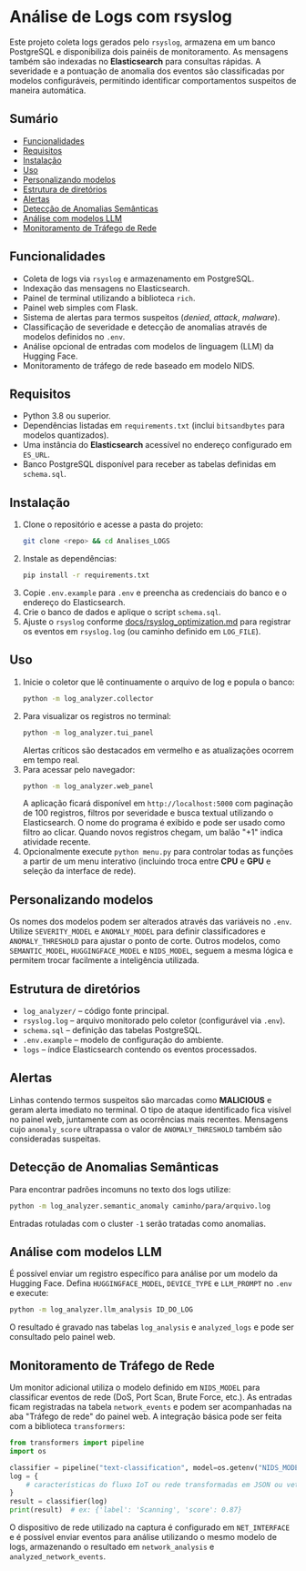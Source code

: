 # Análise de Logs com rsyslog

Este projeto coleta logs gerados pelo `rsyslog`, armazena em um banco PostgreSQL e disponibiliza dois painéis de monitoramento. As mensagens também são indexadas no **Elasticsearch** para consultas rápidas. A severidade e a pontuação de anomalia dos eventos são classificadas por modelos configuráveis, permitindo identificar comportamentos suspeitos de maneira automática.

## Sumário
- [Funcionalidades](#funcionalidades)
- [Requisitos](#requisitos)
- [Instalação](#instala%c3%a7%c3%a3o)
- [Uso](#uso)
- [Personalizando modelos](#personalizando-modelos)
- [Estrutura de diretórios](#estrutura-de-diret%c3%b3rios)
- [Alertas](#alertas)
- [Detecção de Anomalias Semânticas](#detec%c3%a7%c3%a3o-de-anomalias-sem%c3%a2nticas)
- [Análise com modelos LLM](#an%c3%a1lise-com-modelos-llm)
- [Monitoramento de Tráfego de Rede](#monitoramento-de-tr%c3%a1fego-de-rede)

## Funcionalidades
- Coleta de logs via `rsyslog` e armazenamento em PostgreSQL.
- Indexação das mensagens no Elasticsearch.
- Painel de terminal utilizando a biblioteca `rich`.
- Painel web simples com Flask.
- Sistema de alertas para termos suspeitos (*denied*, *attack*, *malware*).
- Classificação de severidade e detecção de anomalias através de modelos definidos no `.env`.
- Análise opcional de entradas com modelos de linguagem (LLM) da Hugging Face.
- Monitoramento de tráfego de rede baseado em modelo NIDS.

## Requisitos
- Python 3.8 ou superior.
- Dependências listadas em `requirements.txt` (inclui `bitsandbytes` para modelos quantizados).
- Uma instância do **Elasticsearch** acessível no endereço configurado em `ES_URL`.
- Banco PostgreSQL disponível para receber as tabelas definidas em `schema.sql`.

## Instalação
1. Clone o repositório e acesse a pasta do projeto:
   ```bash
   git clone <repo> && cd Analises_LOGS
   ```
2. Instale as dependências:
   ```bash
   pip install -r requirements.txt
   ```
3. Copie `.env.example` para `.env` e preencha as credenciais do banco e o endereço do Elasticsearch.
4. Crie o banco de dados e aplique o script `schema.sql`.
5. Ajuste o `rsyslog` conforme [docs/rsyslog_optimization.md](docs/rsyslog_optimization.md) para registrar os eventos em `rsyslog.log` (ou caminho definido em `LOG_FILE`).

## Uso
1. Inicie o coletor que lê continuamente o arquivo de log e popula o banco:
   ```bash
   python -m log_analyzer.collector
   ```
2. Para visualizar os registros no terminal:
   ```bash
   python -m log_analyzer.tui_panel
   ```
   Alertas críticos são destacados em vermelho e as atualizações ocorrem em tempo real.
3. Para acessar pelo navegador:
   ```bash
   python -m log_analyzer.web_panel
   ```
   A aplicação ficará disponível em `http://localhost:5000` com paginação de 100 registros, filtros por severidade e busca textual utilizando o Elasticsearch. O nome do programa é exibido e pode ser usado como filtro ao clicar. Quando novos registros chegam, um balão "+1" indica atividade recente.
4. Opcionalmente execute `python menu.py` para controlar todas as funções a partir de um menu interativo (incluindo troca entre **CPU** e **GPU** e seleção da interface de rede).

## Personalizando modelos
Os nomes dos modelos podem ser alterados através das variáveis no `.env`. Utilize `SEVERITY_MODEL` e `ANOMALY_MODEL` para definir classificadores e `ANOMALY_THRESHOLD` para ajustar o ponto de corte. Outros modelos, como `SEMANTIC_MODEL`, `HUGGINGFACE_MODEL` e `NIDS_MODEL`, seguem a mesma lógica e permitem trocar facilmente a inteligência utilizada.

## Estrutura de diretórios
- `log_analyzer/` – código fonte principal.
- `rsyslog.log` – arquivo monitorado pelo coletor (configurável via `.env`).
- `schema.sql` – definição das tabelas PostgreSQL.
- `.env.example` – modelo de configuração do ambiente.
- `logs` – índice Elasticsearch contendo os eventos processados.

## Alertas
Linhas contendo termos suspeitos são marcadas como **MALICIOUS** e geram alerta imediato no terminal. O tipo de ataque identificado fica visível no painel web, juntamente com as ocorrências mais recentes. Mensagens cujo `anomaly_score` ultrapassa o valor de `ANOMALY_THRESHOLD` também são consideradas suspeitas.

## Detecção de Anomalias Semânticas
Para encontrar padrões incomuns no texto dos logs utilize:
```bash
python -m log_analyzer.semantic_anomaly caminho/para/arquivo.log
```
Entradas rotuladas com o cluster `-1` serão tratadas como anomalias.

## Análise com modelos LLM
É possível enviar um registro específico para análise por um modelo da Hugging Face. Defina `HUGGINGFACE_MODEL`, `DEVICE_TYPE` e `LLM_PROMPT` no `.env` e execute:
```bash
python -m log_analyzer.llm_analysis ID_DO_LOG
```
O resultado é gravado nas tabelas `log_analysis` e `analyzed_logs` e pode ser consultado pelo painel web.

## Monitoramento de Tráfego de Rede
Um monitor adicional utiliza o modelo definido em `NIDS_MODEL` para classificar eventos de rede (DoS, Port Scan, Brute Force, etc.). As entradas ficam registradas na tabela `network_events` e podem ser acompanhadas na aba "Tráfego de rede" do painel web. A integração básica pode ser feita com a biblioteca `transformers`:
```python
from transformers import pipeline
import os

classifier = pipeline("text-classification", model=os.getenv("NIDS_MODEL"))
log = {
    # características do fluxo IoT ou rede transformadas em JSON ou vetores
}
result = classifier(log)
print(result)  # ex: {'label': 'Scanning', 'score': 0.87}
```
O dispositivo de rede utilizado na captura é configurado em `NET_INTERFACE` e é possível enviar eventos para análise utilizando o mesmo modelo de logs, armazenando o resultado em `network_analysis` e `analyzed_network_events`.
